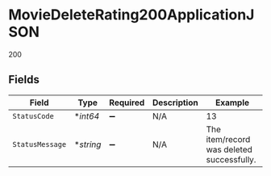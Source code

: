 # MovieDeleteRating200ApplicationJSON

200


## Fields

| Field                                     | Type                                      | Required                                  | Description                               | Example                                   |
| ----------------------------------------- | ----------------------------------------- | ----------------------------------------- | ----------------------------------------- | ----------------------------------------- |
| `StatusCode`                              | **int64*                                  | :heavy_minus_sign:                        | N/A                                       | 13                                        |
| `StatusMessage`                           | **string*                                 | :heavy_minus_sign:                        | N/A                                       | The item/record was deleted successfully. |